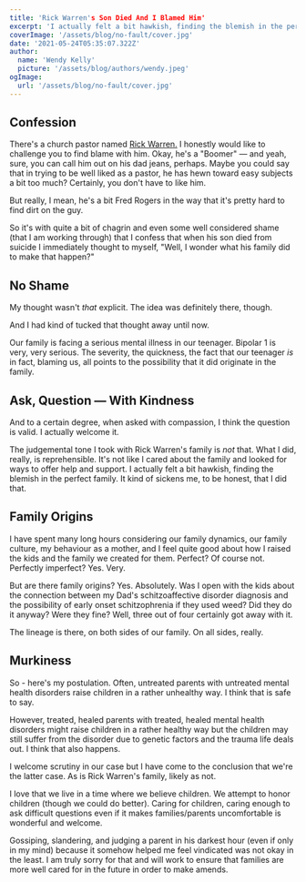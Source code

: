 ```yaml
---
title: 'Rick Warren's Son Died And I Blamed Him'
excerpt: 'I actually felt a bit hawkish, finding the blemish in the perfect family. It kind of sickens me, to be honest, that I did that.'
coverImage: '/assets/blog/no-fault/cover.jpg'
date: '2021-05-24T05:35:07.322Z'
author:
  name: 'Wendy Kelly'
  picture: '/assets/blog/authors/wendy.jpeg'
ogImage:
  url: '/assets/blog/no-fault/cover.jpg'
---
```



## Confession

There's a church pastor named [Rick Warren.](https://pastorrick.com/) I honestly would like to challenge you to find blame with him. Okay, he's a "Boomer" — and yeah, sure, you can call him out on his dad jeans, perhaps. Maybe you could say that in trying to be well liked as a pastor, he has hewn toward easy subjects a bit too much? Certainly, you don't have to like him.

But really, I mean, he's a bit Fred Rogers in the way that it's pretty hard to find dirt on the guy.

So it's with quite a bit of chagrin and even some well considered shame (that I am working through) that I confess that when his son died from suicide I immediately thought to myself, "Well, I wonder what his family did to make that happen?"


## No Shame

My thought wasn't _that_ explicit. The idea was definitely there, though.

And I had kind of tucked that thought away until now.

Our family is facing a serious mental illness in our teenager. Bipolar 1 is very, very serious. The severity, the quickness, the fact that our teenager *is* in fact, blaming us, all points to the possibility that it did originate in the family.

## Ask, Question — With Kindness 

And to a certain degree, when asked with compassion, I think the question is valid. I actually welcome it.

The judgemental tone I took with Rick Warren's family is *not* that. What I did, really, is reprehensible. It's not like I cared about the family and looked for ways to offer help and support. I actually felt a bit hawkish, finding the blemish in the perfect family. It kind of sickens me, to be honest, that I did that.

## Family Origins

I have spent many long hours considering our family dynamics, our family culture, my behaviour as a mother, and I feel quite good about how I raised the kids and the family we created for them. Perfect? Of course not. Perfectly imperfect? Yes. Very.

But are there family origins? Yes. Absolutely. Was I open with the kids about the connection between my Dad's schitzoaffective disorder diagnosis and the possibility of early onset schitzophrenia if they used weed? Did they do it anyway? Were they fine? Well, three out of four certainly got away with it.

The lineage is there, on both sides of our family. On all sides, really. 

## Murkiness 

So - here's my postulation. Often, untreated parents with untreated mental health disorders raise children in a rather unhealthy way. I think that is safe to say.

However, treated, healed parents with treated, healed mental health disorders might raise children in a rather healthy way but the children may still suffer from the disorder due to genetic factors and the trauma life deals out. I think that also happens.

I welcome scrutiny in our case but I have come to the conclusion that we're the latter case. As is Rick Warren's family, likely as not. 

I love that we live in a time where we believe children. We attempt to honor children (though we could do better). Caring for children, caring enough to ask difficult questions even if it makes families/parents uncomfortable is wonderful and welcome.

Gossiping, slandering, and judging a parent in his darkest hour (even if only in my mind) because it somehow helped me feel vindicated was not okay in the least. I am truly sorry for that and will work to ensure that families are more well cared for in the future in order to make amends.

